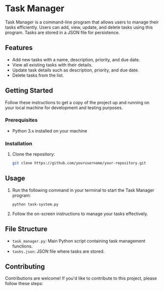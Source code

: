 # Task Manager

Task Manager is a command-line program that allows users to manage their tasks efficiently. Users can add, view, update, and delete tasks using this program. Tasks are stored in a JSON file for persistence.

## Features

- Add new tasks with a name, description, priority, and due date.
- View all existing tasks with their details.
- Update task details such as description, priority, and due date.
- Delete tasks from the list.

## Getting Started

Follow these instructions to get a copy of the project up and running on your local machine for development and testing purposes.

### Prerequisites

- Python 3.x installed on your machine

### Installation

1. Clone the repository:
    ```bash
    git clone https://github.com/yourusername/your-repository.git
    ```

## Usage

1. Run the following command in your terminal to start the Task Manager program:
    ```bash
    python task-system.py
    ```
2. Follow the on-screen instructions to manage your tasks effectively.

## File Structure

- `task_manager.py`: Main Python script containing task management functions.
- `tasks.json`: JSON file where tasks are stored.

## Contributing

Contributions are welcome! If you'd like to contribute to this project, please follow these steps:


